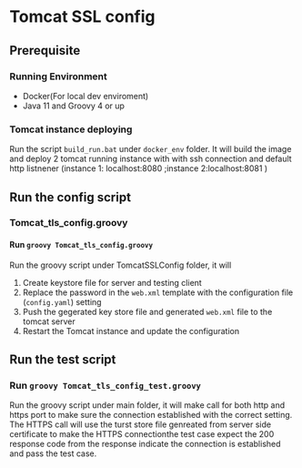 # Tomcat SSL config 

## Prerequisite 

### Running Environment
- Docker(For local dev enviroment)
- Java 11 and Groovy 4 or up 

### Tomcat instance deploying 

Run the script `build_run.bat` under `docker_env` folder.
It will build the image and deploy 2 tomcat running instance with with ssh connection 
and default http listnener (instance 1: localhost:8080 ;instance 2:localhost:8081 )

## Run the config script

### Tomcat_tls_config.groovy

#### Run `groovy Tomcat_tls_config.groovy` 
Run the groovy script under TomcatSSLConfig folder, it will 
 1. Create keystore file for server and testing client 
 2. Replace the password in the `web.xml` template with the configuration file (`config.yaml`) setting
 3. Push the gegerated key store file and generated `web.xml` file to the tomcat server 
 4. Restart the Tomcat instance and update the configuration 

## Run the test script

### Run `groovy Tomcat_tls_config_test.groovy`
Run the groovy script under main folder, it will make call for both http and https port to make sure the connection established with the correct setting.  
The HTTPS call will use the turst store file genreated from server side certificate to make the HTTPS connectionthe test case expect the 200 response code from the response indicate the connection is established and pass the test case.

